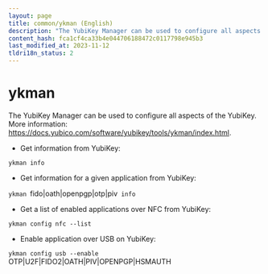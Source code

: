 ```yaml
---
layout: page
title: common/ykman (English)
description: "The YubiKey Manager can be used to configure all aspects of the YubiKey."
content_hash: fca1cf4ca33b4e044706188472c0117798e945b3
last_modified_at: 2023-11-12
tldri18n_status: 2
---
```

# ykman

The YubiKey Manager can be used to configure all aspects of the YubiKey.
More information: <https://docs.yubico.com/software/yubikey/tools/ykman/index.html>.

- Get information from YubiKey:

`ykman info`

- Get information for a given application from YubiKey:

`ykman `<span class="tldr-var badge badge-pill bg-dark-lm bg-white-dm text-white-lm text-dark-dm font-weight-bold">fido|oath|openpgp|otp|piv</span>` info`

- Get a list of enabled applications over NFC from YubiKey:

`ykman config nfc --list`

- Enable application over USB on YubiKey:

`ykman config usb --enable `<span class="tldr-var badge badge-pill bg-dark-lm bg-white-dm text-white-lm text-dark-dm font-weight-bold">OTP|U2F|FIDO2|OATH|PIV|OPENPGP|HSMAUTH</span>
